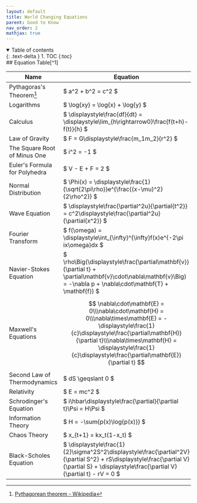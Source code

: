 ```yaml
---
layout: default
title: World Changing Equations
parent: Good to Know
nav_order: 2
mathjax: true
---
```


<details open markdown="block">
  <summary>
    Table of contents
  </summary>
  {: .text-delta }
1. TOC
{:toc}
</details>
## Equation Table[^1]

| Name                          | Equation                                                     | Author             | Year   |
| ----------------------------- | ------------------------------------------------------------ | ------------------ | ------ |
| Pythagoras's Theorem[^2]      | $ a^2 + b^2 = c^2 $                                          | Pythagoras         | 530 BC |
| Logarithms                    | $ \log{xy} = \log{x} + \log{y} $                             | John Napier        | 1610   |
| Calculus                      | $ \displaystyle\frac{df}{dt} = \displaystyle\lim_{h\rightarrow0}\frac{f(t+h)-f(t)}{h} $ | Newton             | 1668   |
| Law of Gravity                | $ F = G\displaystyle\frac{m_1m_2}{r^2} $                     | Newton             | 1687   |
| The Square Root of Minus One  | $ i^2  = -1 $                                                | Euler              | 1750   |
| Euler's Formula for Polyhedra | $ V - E + F = 2 $                                            | Eulerx             | 1751   |
| Normal Distribution           | $ \Phi(x) = \displaystyle\frac{1}{\sqrt{2\pi\rho}}e^{\frac{(x-\mu)^2}{2\rho^2}} $ | C.F. Gauss         | 1810   |
| Wave Equation                 | $ \displaystyle\frac{\partial^2u}{\partial{t^2}} = c^2\displaystyle\frac{\partial^2u}{\partial{x^2}} $ | J.d'Alembert       | 1746   |
| Fourier Transform             | $ f(\omega) = \displaystyle\int_{\infty}^{\infty}f(x)e^{-2\pi ix\omega}dx $ | J.Fourier          | 1822   |
| Navier-Stokes Equation        | $ \rho\Big(\displaystyle\frac{\partial\mathbf{v}}{\partial t} + \partial\mathbf{v}\cdot\nabla\mathbf{v}\Big) = -\nabla p + \nabla\cdot\mathbf{T} + \mathbf{f}) $ | C.Navier, G.Stokes | 1845   |
| Maxwell's Equations           | $$ \nabla\cdot\mathbf{E} = 0\\\nabla\cdot\mathbf{H} = 0\\\nabla\times\mathbf{E} = -\displaystyle\frac{1}{c}\displaystyle\frac{\partial\mathbf{H}}{\partial t}\\\nabla\times\mathbf{H} = \displaystyle\frac{1}{c}\displaystyle\frac{\partial\mathbf{E}}{\partial t} $$ | J.C.Maxwell        | 1865   |
| Second Law of Thermodynamics  | $ dS \geqslant 0 $                                           | L.Boltzmann        | 1874   |
| Relativity                    | $ E = mc^2 $                                                 | Einstein           | 1905   |
| Schrodinger's Equation        | $ i\hbar\displaystyle\frac{\partial}{\partial t}\Psi = H\Psi $ | E.Schrodinger      | 1927   |
| Information Theory            | $ H = -\sum{p(x)\log{p(x)}} $                                | C.Shannon          | 1949   |
| Chaos Theory                  | $ x_{t+1} = kx_t(1-x_t) $                                    | Robert May         | 1975   |
| Black-Scholes Equation        | $ \displaystyle\frac{1}{2}\sigma^2S^2\displaystyle\frac{\partial^2V}{\partial S^2} + rS\displaystyle\frac{\partial V}{\partial S} + \displaystyle\frac{\partial V}{\partial t} - rV = 0 $ | F.Black, M.Scholes | 1990   |

[^1]: [The 17 Equations That Changed The Course of History : ScienceAlert](https://www.sciencealert.com/the-17-equations-that-changed-the-course-of-history)
[^2]: [Pythagorean theorem - Wikipedia](https://en.wikipedia.org/wiki/Pythagorean_theorem)
